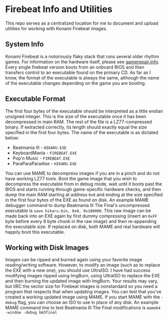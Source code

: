 # Firebeat Info and Utilities
This repo serves as a centralized location for me to document and upload utilities for working with Konami Firebeat images.

## System Info

Konami Firebeat is a notoriously flaky stack that runs several older rhythm games. For information on the hardware itself, please see [gamerepair.info](https://gamerepair.info/hardware/5_firebeat). Every single firebeat version boots from an onboard BIOS and then transfers control to an executable found on the primary CD. As far as I know, the format of the executable is always the same, although the name of the executable changes depending on the game you are booting.

## Executable Format

The first four bytes of the executable should be interpreted as a little endian unsigned integer. This is the size of the executable once it has been decompressed in main RAM. The rest of the file is a LZ77-compressed binary. If extracted correctly, its length should exactly equal the size specified in the first four bytes. The name of the executable is as dictated below:

 * Beatmania III - `HIKARU.EXE`
 * KeyboardMania - `FIREBEAT.EXE`
 * Pop'n Music - `FIREBEAT.EXE`
 * ParaParaParadise - `HIKARU.EXE`

You can use MAME to decompress images if you are in a pinch and do not have working LZ77 tools. Boot the game image that you wish to decompress the executable from in debug mode, wait until it boots past the BIOS and starts running through game-specific hardware checks, and then dump the main RAM starting at address `0x0` and ending at the size specified in the first four bytes of the EXE as found on disk. An example MAME debugger command to dump Beatmania III The Final's uncompressed executable is `save hikaru.bin, 0x0, 0x100000`. This raw image can be made back into an EXE again by first dummy compressing (insert an `0xFF` byte before every 8 byte chunk in the raw image) and then re-appending the executable size. If replaced on disk, both MAME and real hardware will happily boot this executable.

## Working with Disk Images

Images can be ripped and burned again using your favorite image reading/writing software. However, to modify an image (such as to replace the EXE with a new one), you should use UltraISO. I have had success modifying images ripped using ImgBurn, using UltraISO to replace the EXE and then burning the updated image with ImgBurn. Your results may vary, but IIRC the sector size for Firebeat images is nonstandard so you need a program that respects that when updating images. You can test that you've created a working updated image using MAME. If you start MAME with the `-debug` flag, you can choose an ISO to use in place of any disk. An example MAME command line to test Beatmania III The Final modifications is `mame64 -window -debug bm3final`